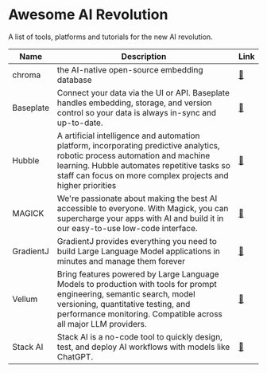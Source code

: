 # Awesome AI Revolution

A list of tools, platforms and tutorials for the new AI revolution.


| Name | Description | Link |
|------|-------------|------|
|chroma|the AI-native open-source embedding database|[🔗](https://www.trychroma.com/)| 
|Baseplate|Connect your data via the UI or API. Baseplate handles embedding, storage, and version control so your data is always in-sync and up-to-date.|[🔗](https://www.baseplate.ai/)| 
|Hubble|A artificial intelligence and automation platform, incorporating predictive analytics, robotic process automation and machine learning. Hubble automates repetitive tasks so staff can focus on more complex projects and higher priorities|[🔗](https://www.hubble.ai/)| 
|MAGICK|We're passionate about making the best AI accessible to everyone. With Magick, you can supercharge your apps with AI and build it in our easy-to-use low-code interface.|[🔗](https://www.magickml.com/)|
|GradientJ|GradientJ provides everything you need to build Large Language Model applications in minutes and manage them forever|[🔗](https://gradientj.com/)| 
|Vellum|Bring features powered by Large Language Models to production with tools for prompt engineering, semantic search, model versioning, quantitative testing, and performance monitoring. Compatible across all major LLM providers.|[🔗](https://www.vellum.ai/products)| 
|Stack AI|Stack AI is a no-code tool to quickly design, test, and deploy AI workflows with models like ChatGPT.|[🔗](https://www.stack-ai.com/)| 


